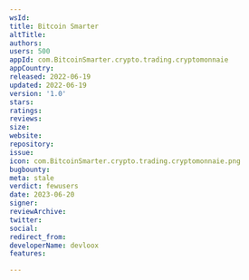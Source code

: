 ```yaml
---
wsId: 
title: Bitcoin Smarter
altTitle: 
authors: 
users: 500
appId: com.BitcoinSmarter.crypto.trading.cryptomonnaie
appCountry: 
released: 2022-06-19
updated: 2022-06-19
version: '1.0'
stars: 
ratings: 
reviews: 
size: 
website: 
repository: 
issue: 
icon: com.BitcoinSmarter.crypto.trading.cryptomonnaie.png
bugbounty: 
meta: stale
verdict: fewusers
date: 2023-06-20
signer: 
reviewArchive: 
twitter: 
social: 
redirect_from: 
developerName: devloox
features: 

---
```


